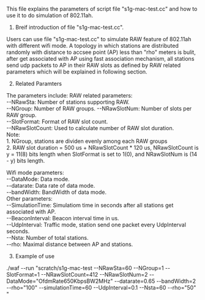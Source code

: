 This file explains the parameters of script file "s1g-mac-test.cc" and 
how to use it to do simulation of 802.11ah.

1) Breif introduction of file "s1g-mac-test.cc".

Users can use file "s1g-mac-test.cc" to simulate RAW feature of 802.11ah 
with different wifi mode. A topology in which stations are distributed 
randomly with distance to accsee point (AP) less than "rho" meters is bulit,
after get associated with AP using fast association mechanism, all stations 
send udp packets to AP in their RAW slots as defined by RAW related parameters
which will be explained in following section. 

2) Related Paramters

The parameters include: 
  RAW related parameters:                                                    
    --NRawSta:            Number of stations supporting RAW.                 
    --NGroup:             Number of RAW groups. 
    --NRawSlotNum:        Number of slots per RAW group.                     
    --SlotFormat:         Format of RAW slot count.                 
    --NRawSlotCount:      Used to calculate number of RAW slot duration.  
    Note:                                               
      1. NGroup, stations are dividen evenly among each RAW groups          
      2. RAW slot duration = 500 us + NRawSlotCount * 120 us, NRawSlotCount is y = 11(8) bits length when SlotFormat is set to
1(0), and NRawSlotNum is (14 - y) bits length.
  
  Wifi mode parameters:  
  --DataMode:           Data mode.  
  --datarate:           Data rate of data mode.  
  --bandWidth:          BandWidth of data mode.  
  Other parameters:  
  --SimulationTime:     Simulatiom time in seconds after all stations get associated with AP.  
  --BeaconInterval:     Beacon interval time in us.    
  --UdpInterval:        Traffic mode, station send one packet every UdpInterval seconds.  
  --Nsta:               Number of total stations.  
  --rho:                Maximal distance between AP and stations.   

  
3) Example of use

./waf --run "scratch/s1g-mac-test --NRawSta=60 --NGroup=1 --SlotFormat=1 --NRawSlotCount=412 --NRawSlotNum=2 --DataMode="OfdmRate650KbpsBW2MHz" --datarate=0.65 --bandWidth=2 --rho="100" --simulationTime=60 --UdpInterval=0.1 --Nsta=60 --rho="50" "

  



